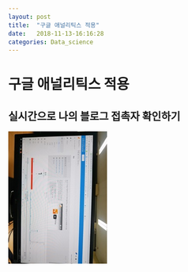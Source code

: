 ```yaml
---
layout: post
title:  "구글 애널리틱스 적용"
date:   2018-11-13-16:16:28
categories: Data_science
---
```


# 구글 애널리틱스 적용

## 실시간으로 나의 블로그 접촉자 확인하기

![image](https://github.com/jnh04188/jnh04188.github.io/blob/master/_posts/111.jpg?raw=true)
